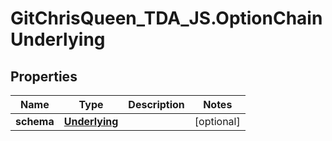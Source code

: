 # GitChrisQueen_TDA_JS.OptionChainUnderlying

## Properties
Name | Type | Description | Notes
------------ | ------------- | ------------- | -------------
**schema** | [**Underlying**](Underlying.md) |  | [optional] 


